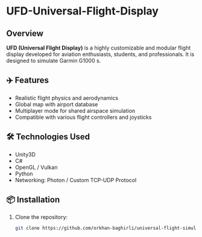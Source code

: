 # UFD-Universal-Flight-Display

##  Overview
**UFD (Universal Flight Display)** is a highly customizable and modular flight display developed for aviation enthusiasts, students, and professionals. It is designed to simulate Garmin G1000 s.

## ✈️ Features

- Realistic flight physics and aerodynamics
- Global map with airport database
- Multiplayer mode for shared airspace simulation
- Compatible with various flight controllers and joysticks

## 🛠️ Technologies Used

- Unity3D 
- C# 
- OpenGL / Vulkan
- Python 
- Networking: Photon / Custom TCP-UDP Protocol


## 📦 Installation

1. Clone the repository:

   ```bash
   git clone https://github.com/orkhan-baghirli/universal-flight-simulator.git
